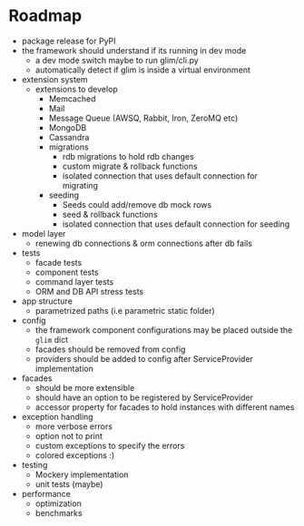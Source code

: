 Roadmap
=======
- package release for PyPI
- the framework should understand if its running in dev mode
    + a dev mode switch maybe to run glim/cli.py
    + automatically detect if glim is inside a virtual environment
- extension system
    + extensions to develop
        * Memcached
        * Mail
        * Message Queue (AWSQ, Rabbit, Iron, ZeroMQ etc)
        * MongoDB
        * Cassandra
        * migrations
            + rdb migrations to hold rdb changes
            + custom migrate & rollback functions
            + isolated connection that uses default connection for migrating
        * seeding
            + Seeds could add/remove db mock rows
            + seed & rollback functions
            + isolated connection that uses default connection for seeding
- model layer
    + renewing db connections & orm connections after db fails
- tests
    + facade tests
    + component tests
    + command layer tests
    + ORM and DB API stress tests
- app structure
    + parametrized paths (i.e parametric static folder)
- config
    + the framework component configurations may be placed outside the `glim` dict
    + facades should be removed from config
    + providers should be added to config after ServiceProvider implementation
- facades
    + should be more extensible
    + should have an option to be registered by ServiceProvider
    + accessor property for facades to hold instances with different names
- exception handling
    + more verbose errors
    + option not to print 
    + custom exceptions to specify the errors
    + colored exceptions :)
- testing
    + Mockery implementation
    + unit tests (maybe)
- performance
    + optimization
    + benchmarks
